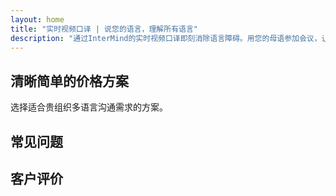 ```yaml
---
layout: home
title: "实时视频口译 | 说您的语言，理解所有语言"
description: "通过InterMind的实时视频口译即刻消除语言障碍。用您的母语参加会议，让所有人都能完美理解。当科技可以架起沟通的桥梁时，何必去学习新语言？"
---
```


<!-- text="专注于成长 — 让InterMind处理语言问题。" -->
<!-- text="课堂需要数年时间；InterMind今天就能实现所有语言的实时理解。" -->
<!-- text="即刻理解 — 无需学习外语" -->
<!-- title="实时**口译**视频会议" -->

<HeroSection
title="带**语音**口译的**多语言**视频会议"
text="为那些因**语言障碍**而错失商机、延误进度和造成代价高昂错误的企业提供解决方案。">

<AuthButton text="免费注册" buttonClass="brand"/>
<!-- <ContactFormModalNav buttonText="申请演示"/>
<NavButton to="#pricing" buttonClass="alt" buttonLabel="价格" /> -->
</HeroSection>

<span id="1"></span>
<FeatureBlock :card="{
  title: '即时使用100多种语言交谈',
  details: 'InterMind使每位参与者都能使用母语交谈 — 自然流畅，[实时](/guide/how-it-works)，无需字幕，零延迟。',
    items: [
      '✧ 自由发言 — 即刻被理解。',
      '✧ AI驱动的口译能够准确把握语气、意图和行业专业术语。',
      '⚡︎ 双向、连续的**语音对语音口译**，无需手动设置。',
    ],
  link: './guide/what-is-intermind',
  src: {
    light: '/1.png',
    dark: '/1.png',
  },
  inversion: false
}" />

<span id="2"></span>
<FeatureBlock :card="{
    title: '专为正式会议打造 — 不仅仅是对话',
    details: 'InterMind是一个专业级视频会议平台，而不是轻量级附加组件或插件。',
    items: [
      '✧ 1080p分辨率、智能降噪和精确的语音采集。',
      '✧ 日程安排、会议管理、演示、录制和完整的日历集成 — 全部内置，随时可用。会议可持续长达24小时。',
      '⚡︎ 实时文字记录、参与者聊天，以及确保会议高效进行的AI助手。'
    ],
    link: '/guide/how-it-works',
    src: {
      light: '/3l.png',
      dark: '/3d.png',
    },
    inversion: true
  }" />

<span id="3"></span>
<FeatureBlock :card="{
  title: '会议中的**智慧大脑**',
  details: 'InterMind将每次多语言通话转化为清晰、可搜索的知识。',
  items: [
    '⚡︎ 即时搜索过去和当前会议中的任何内容。自然提问，无需回看录像即可获得精确答案。',
    '✧ 永不遗漏任何会议中的待办事项。我们的AI自动从对话中提取任务、负责人和截止日期。',
    '✧ AI会议摘要用任何语言即时提供关键要点，无需手动记录即可保持所有人步调一致。',
  ],
  link: '/guide/how-it-works#🧩-deep-memory-deep-understanding',
  src: {
    light: '/2l.png',
    dark: '/2d.png',
  },
  inversion: false
}" />

<span id="4"></span>
<FeatureBlock
  :card="{
    title: '安全保密设计',
    details:
      'InterMind专为需要信任保障的对话而设计。虽然我们依赖一流的第三方基础设施，但[保密性始终掌握在您手中](/guide/privacy-architecture)。',
    items: [
      '⚡︎ 区域化隐私保护 — 选择数据处理地点。我们根据您的合规区域（如欧盟、美国、亚洲）路由所有口译、存储和分析服务。',
      '✧ 默认私密 — InterMind本身**绝不**存储或使用您的内容用于训练、分析或第三方访问。',
      '✧ 架构合规 — 符合GDPR、CCPA和UAE PDPL要求，完全支持数据导出和删除权限。'
    ],
    link: '/guide/privacy-architecture',
    src: {
      light: '/4.png',
      dark: '/4.png',
    },
    inversion: true
  }"
/>

## 清晰简单的价格方案

选择适合贵组织多语言沟通需求的方案。

<PricingPlans :plans="[
  {
    title: '**基础版** &nbsp 1位用户',
    price: '**免费**',
    details: '25次免费会议',
    items: [
      '100人视频会议 + 每位用户30 GB共享存储空间 [💬](#2)',
      '语音对语音翻译 [💬](#1)',
      'AI助手 [💬](#3)',
    ],
  },
  {
    title: '**专业版** &nbsp 1-99位用户',
    price: '**¥13** /月/用户，年付',
    details: '或月付¥15.99',
    items: [
      '150人视频会议 + 每位用户2 TB共享存储空间 [💬](#2)',
      '语音对语音翻译 [💬](#1)',
      'AI助手 [💬](#3)',
    ],
  },
  {
    title: '**企业版** &nbsp 1-250位用户',
    price: '**¥18** /月/用户，年付',
    details: '或月付¥21.99',
    items: [
      '500人视频会议 + 每位用户5 TB共享存储空间 [💬](#2)',
      '语音对语音翻译 [💬](#1)',
      'AI助手 [💬](#3)',
      '区域隐私保护 [💬](#4)',
    ],
  }
]">
<AuthButton text="免费注册" buttonClass="alt"/>
<AuthButton text="立即购买" buttonClass="brand"/>
<ContactFormModalNav buttonText="联系销售" buttonClass="alt"/>
</PricingPlans>

## 常见问题

<AccordionGroup :items="[
  {
    q: '什么是授权用户和参与者？',
    a: '授权用户拥有免费或付费的会议许可证，可以根据其计划允许的容量安排与参与者的会议。参与者是由持有会议许可证的人安排的会议的受邀者。参与者不需要帐户或许可证即可加入会议，可以**免费加入**。参与者可以通过台式电脑、手机和平板设备加入会议。'
  },
  {
      q: '每个会议可以容纳多少参与者？',
      a: '参与者数量取决于您的计划：基础版最多可容纳100名参与者，专业版最多支持150名参与者，商业版每次会议最多可容纳500名参与者。'
  },
  {
    q: '一个 InterMind 许可证可以供多少人使用？',
    a: '授权用户可以主持无限次会议。但是，如果多个用户需要同时安排单独的会议，您将需要为每个用户购买额外的会议许可证。'
  },
  {
      q: '语音翻译功能是否适用于所有计划？',
      a: '是的，实时语音对语音翻译功能适用于所有计划，包括免费基础版。但是，基础版仅限于总共25次会议。专业版和商业版允许无限次会议，并提供更多参与者名额和附加功能。'
  }
]" />

## 客户评价

<AutoScrollTestimonials testimonialsUrl="/testimonials.json"/>